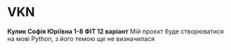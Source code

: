 # VKN
**Кулик Софія Юріївна 1-8 ФІТ  12 варіант**
Мій проєкт буде створюватися на мові Python, з його темою ще не визначилася
